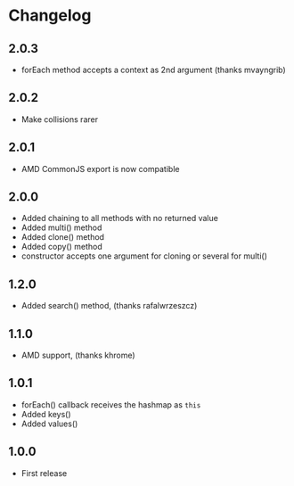 # Changelog

## 2.0.3
- forEach method accepts a context as 2nd argument (thanks mvayngrib)

## 2.0.2
- Make collisions rarer

## 2.0.1
- AMD CommonJS export is now compatible

## 2.0.0
- Added chaining to all methods with no returned value
- Added multi() method
- Added clone() method
- Added copy() method
- constructor accepts one argument for cloning or several for multi()

## 1.2.0
- Added search() method, (thanks rafalwrzeszcz)

## 1.1.0
- AMD support, (thanks khrome)

## 1.0.1
- forEach() callback receives the hashmap as `this`
- Added keys()
- Added values()

## 1.0.0
- First release